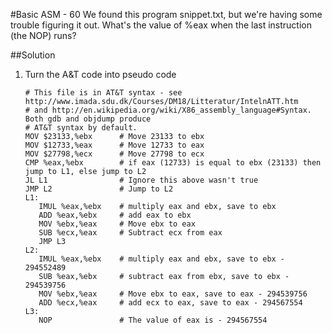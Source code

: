 #Basic ASM - 60
We found this program snippet.txt, but we're having some trouble figuring it out. What's the value of %eax when the last instruction (the NOP) runs?

##Solution
1. Turn the A&T code into pseudo code

   ```
   # This file is in AT&T syntax - see http://www.imada.sdu.dk/Courses/DM18/Litteratur/IntelnATT.htm
   # and http://en.wikipedia.org/wiki/X86_assembly_language#Syntax. Both gdb and objdump produce
   # AT&T syntax by default.
   MOV $23133,%ebx      # Move 23133 to ebx
   MOV $12733,%eax      # Move 12733 to eax
   MOV $27798,%ecx      # Move 27798 to ecx
   CMP %eax,%ebx        # if eax (12733) is equal to ebx (23133) then jump to L1, else jump to L2
   JL L1                # Ignore this above wasn't true
   JMP L2               # Jump to L2
   L1:
      IMUL %eax,%ebx    # multiply eax and ebx, save to ebx
      ADD %eax,%ebx     # add eax to ebx
      MOV %ebx,%eax     # Move ebx to eax
      SUB %ecx,%eax     # Subtract ecx from eax
      JMP L3
   L2:
      IMUL %eax,%ebx    # multiply eax and ebx, save to ebx - 294552489
      SUB %eax,%ebx     # subtract eax from ebx, save to ebx - 294539756
      MOV %ebx,%eax     # Move ebx to eax, save to eax - 294539756
      ADD %ecx,%eax     # add ecx to eax, save to eax - 294567554
   L3:
      NOP               # The value of eax is - 294567554
   ```
